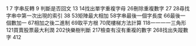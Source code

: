 1
7 字串反轉
9 判斷是否回文
13
14找出單字重複字母
26刪除重複數字
27
28尋找字串中第一次出現的索引
38
53矩陣最大相加
58字串最後一個字長度
66最後一個數加一
67相加之後二進制
69取平方根
70爬樓梯方法計算
118一一一一三角形
121買賣股票最大利潤
202快樂樹判斷
217檢查有沒有重複的數字
268找出失蹤數字
412
